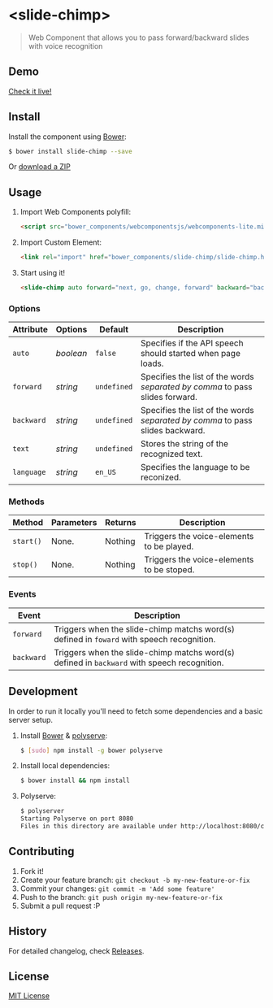 # &lt;slide-chimp&gt;

> Web Component that allows you to pass forward/backward slides with voice recognition


## Demo

[Check it live!](http://horacioibrahim.github.io/slide-chimp)

## Install

Install the component using [Bower](http://bower.io):

```sh
$ bower install slide-chimp --save
```

Or [download a ZIP](https://github.com/horacioibrahim/slide-chimp/archive/gh-pages.zip)

## Usage

1. Import Web Components polyfill:

    ```html
    <script src="bower_components/webcomponentsjs/webcomponents-lite.min.js"></script>
    ```

2. Import Custom Element:

    ```html
    <link rel="import" href="bower_components/slide-chimp/slide-chimp.html">
    ```

3. Start using it!

    ```html
    <slide-chimp auto forward="next, go, change, forward" backward="back, previous, back one slide"></slide-chimp>
    ```
  
### Options

Attribute   | Options   | Default   | Description
---         | ---       |---        |---  
`auto`      | *boolean* | `false`   | Specifies if the API speech should started when page loads.
`forward`   | *string*  | `undefined`| Specifies the list of the words *separated by comma* to pass slides forward.
`backward`   | *string*  | `undefined`| Specifies the list of the words *separated by comma* to pass slides backward.
`text`   | *string*  | `undefined`| Stores the string of the recognized text.
`language` | *string* | `en_US` | Specifies the language to be reconized. 


### Methods

Method  | Parameters    | Returns   | Description
---     |---            |---        |---
`start()`| None.        |Nothing    | Triggers the voice-elements to be played.
`stop()`| None.        |Nothing    | Triggers the voice-elements to be stoped.

### Events
Event   | Description
---     | ---
`forward`| Triggers when the slide-chimp matchs word(s) defined in `foward` with speech recognition.
`backward`| Triggers when the slide-chimp matchs word(s) defined in `backward` with speech recognition.

## Development

In order to run it locally you'll need to fetch some dependencies and a basic server setup.

1. Install [Bower](http://bower.io/) & [polyserve](https://github.com/PolymerLabs/polyserve/):

    ```sh
    $ [sudo] npm install -g bower polyserve
    ```

2. Install local dependencies:

    ```sh
    $ bower install && npm install
    ```

3. Polyserve:
    ```sh
    $ polyserver
    Starting Polyserve on port 8080
    Files in this directory are available under http://localhost:8080/components/slide-chimp/
    ```

## Contributing 
1. Fork it!
2. Create your feature branch: `git checkout -b my-new-feature-or-fix`
3. Commit your changes: `git commit -m 'Add some feature'`
4. Push to the branch: `git push origin my-new-feature-or-fix`
5. Submit a pull request :P

## History

For detailed changelog, check [Releases](https://github.com/horacioibrahim/slide-chimp/releases).


## License
[MIT License](http://horacioibrahim.mit-license.org)